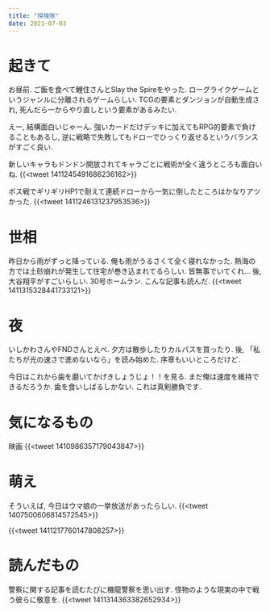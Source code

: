 ```yaml
---
title: "探検隊"
date: 2021-07-03
---
```


# 起きて
お昼前. ご飯を食べて鯉住さんとSlay the Spireをやった. ローグライクゲームというジャンルに分離されるゲームらしい. TCGの要素とダンジョンが自動生成され, 死んだら一からやり直しという要素があるみたい.

えー, 結構面白いじゃーん. 強いカードだけデッキに加えてもRPG的要素で負けることもあるし, 逆に戦略で失敗してもドローでひっくり返せるというバランスがすごく良い.

新しいキャラもドンドン開放されてキャラごとに戦術が全く違うところも面白いね.
{{<tweet 1411245491686236162>}}

ボス戦でギリギリHP1で耐えて連続ドローから一気に倒したところはかなりアツかった.
{{<tweet 1411246131237953536>}}

# 世相
昨日から雨がずっと降っている. 俺も雨がうるさくて全く寝れなかった. 熱海の方では土砂崩れが発生して住宅が巻き込まれてるらしい. 皆無事でいてくれ...
後, 大谷翔平がすごいらしい. 30号ホームラン. こんな記事も読んだ.
{{<tweet 1411315328441733121>}}
# 夜
いしかわさんやFNDさんとえぺ. 夕方は散歩したりカルパスを買ったり. 後, 「私たちが光の速さで進めないなら」を読み始めた. 序章もいいところだけど.

今日はこれから歯を磨いてかげきしょうじょ！！を見る. まだ俺は速度を維持できるだろうか. 歯を食いしばるしかない. これは真剣勝負です.

# 気になるもの
映画
{{<tweet 1410986357179043847>}}

# 萌え
そういえば, 今日はウマ娘の一挙放送があったらしい.
{{<tweet 1407500606814572545>}}

{{<tweet 1411217760147808257>}}

# 読んだもの
警察に関する記事を読むたびに機龍警察を思い出す. 怪物のような現実の中で戦う彼らに敬意を.
{{<tweet 1411314363382652934>}}